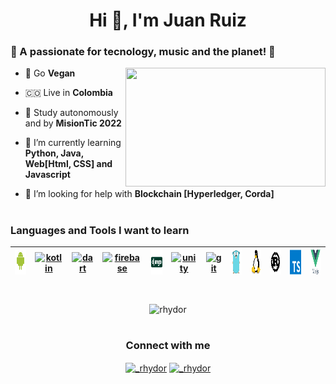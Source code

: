 <h1 align="center">Hi 👋, I'm Juan Ruiz</h1>
<h3 align="left">🤍 A passionate for tecnology, music and the planet! 🤍</h3>

<img src="https://external-content.duckduckgo.com/iu/?u=https%3A%2F%2Fgifimage.net%2Fwp-content%2Fuploads%2F2017%2F09%2Fanime-computer-gif.gif&f=1&nofb=1" align="right" width="320" height="190">

- 🌱 Go **Vegan**

- 🇨🇴 Live in **Colombia**

- 🤝 Study autonomously and by **MisionTic 2022**

- 📓 I’m currently learning **Python, Java, Web[Html, CSS] and Javascript**

- 🤝 I’m looking for help with **Blockchain [Hyperledger, Corda]**

<h1></h1>
<h3 align="left">Languages and Tools I want to learn</h3>

|[<img src="https://raw.githubusercontent.com/devicons/devicon/master/icons/android/android-original-wordmark.svg" alt="android" width="40" height="40"/>](https://developer.android.com)|[<img src="https://www.vectorlogo.zone/logos/kotlinlang/kotlinlang-icon.svg" alt="kotlin" width="40" height="40"/>](https://kotlinlang.org)|[<img src="https://www.vectorlogo.zone/logos/dartlang/dartlang-icon.svg" alt="dart" width="40" height="40"/>](https://dart.dev)|[<img src="https://www.vectorlogo.zone/logos/firebase/firebase-icon.svg" alt="firebase" width="40" height="40"/>](https://firebase.google.com/)|[<img src="https://raw.githubusercontent.com/devicons/devicon/master/icons/django/django-original.svg" alt="Django" width="40" height="40"/>](https://www.djangoproject.com/)|[<img src="https://www.vectorlogo.zone/logos/unity3d/unity3d-icon.svg" alt="unity" width="40" height="40"/> ](https://unity.com/)|[<img src="https://www.vectorlogo.zone/logos/git-scm/git-scm-icon.svg" alt="git" width="40" height="40"/>](https://git-scm.com/)|[<img src="https://raw.githubusercontent.com/devicons/devicon/master/icons/go/go-original.svg" alt="go" width="40" height="40"/>](https://golang.org)|[<img src="https://raw.githubusercontent.com/devicons/devicon/master/icons/linux/linux-original.svg" alt="linux" width="40" height="40"/>](https://www.linux.org/)|[ <img src="https://raw.githubusercontent.com/devicons/devicon/master/icons/rust/rust-plain.svg" alt="rust" width="40" height="40"/>](https://www.rust-lang.org)|[<img src="https://raw.githubusercontent.com/devicons/devicon/master/icons/typescript/typescript-original.svg" alt="typescript" width="40" height="40"/>](www.typescriptlang.org)|[<img src="https://raw.githubusercontent.com/devicons/devicon/master/icons/vuejs/vuejs-original-wordmark.svg" alt="vuejs" width="40" height="40"/>](https://vuejs.org/)
|---|---|---|---|---|---|---|---|---|---|---|--|


<h1></h1>
<p align="center"><img align="center" src="https://github-readme-streak-stats.herokuapp.com/?user=rhydor&theme=cobalt&hide_border=true" alt="rhydor" /></p>

<h1></h1>
<h3 align="center">Connect with me</h3>
<p align="center">
<a href="https://twitter.com/_rhydor" target="blank"><img align="center" src="https://raw.githubusercontent.com/rahuldkjain/github-profile-readme-generator/master/src/images/icons/Social/twitter.svg" alt="_rhydor" height="30" width="40" /></a>
<a href="https://instagram.com/_rhydor" target="blank"><img align="center" src="https://raw.githubusercontent.com/rahuldkjain/github-profile-readme-generator/master/src/images/icons/Social/instagram.svg" alt="_rhydor" height="30" width="40" /></a>
</p>
